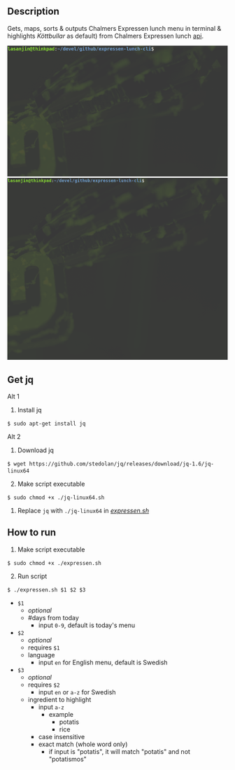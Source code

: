 ## Description
Gets, maps, sorts & outputs Chalmers Expressen lunch menu in terminal & highlights *Köttbullar* as default) from Chalmers Expressen lunch [api](https://chalmerskonferens.se/en/api/). 

<img src="expressen-GIF.gif" width="640">
<img src="expressen-GIF2.gif" width="640">

## Get jq
Alt 1
1. Install jq
```
$ sudo apt-get install jq
```

Alt 2
1. Download jq
```
$ wget https://github.com/stedolan/jq/releases/download/jq-1.6/jq-linux64
```
2. Make script executable
```
$ sudo chmod +x ./jq-linux64.sh 
```
1. Replace `jq` with `./jq-linux64` in [*expressen.sh*](expressen.sh)


## How to run
1. Make script executable
```
$ sudo chmod +x ./expressen.sh 
```

2. Run script
```
$ ./expressen.sh $1 $2 $3
```
- `$1`
  -  *optional* 
  -  #days from today
     -  input `0-9`, default is today's menu
- `$2` 
  - *optional*
  - requires `$1`
  - language
    - input `en` for English menu, default is Swedish
- `$3` 
  - *optional*
  - requires `$2`
    - input `en` or `a-z` for Swedish
  - ingredient to highlight
    - input `a-z`
      - example
        - potatis
        - rice
    - case insensitive
    - exact match (whole word only)
      - if input is "potatis", it will match "potatis" and not "potatismos"